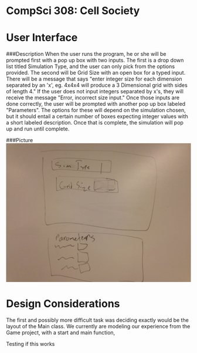 CompSci 308: Cell Society
===================
User Interface
=======
###Description
When the user runs the program, he or she will be prompted first with a pop up box
with two inputs.  The first is a drop down list titled Simulation Type, and the user can only pick from the options provided.  The second will be Grid Size with an open box for a typed input.  There will be a message that says "enter integer size for each dimension separated by an 'x', eg. 4x4x4 will produce a 3 Dimensional grid with sides of length 4."  If the user does not input integers separated by x's, they will receive the message "Error, incorrect size input."  Once those inputs are done correctly, the user will be prompted with another pop up box labeled "Parameters".  The options for these will depend on the simulation chosen, but it should entail a certain number of boxes expecting integer values with a short labeled description.  Once that is complete, the simulation will pop up and run until complete.

###Picture
![User Input Pop Ups](/Pictures/UserInterface.jpg)

Design Considerations
=======
The first and possibly more difficult task was deciding exactly would be the layout of the Main class.  We currently are modeling our experience from the Game project, with a start and main function, 

Testing if this works
